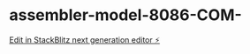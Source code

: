 # assembler-model-8086-COM-

[Edit in StackBlitz next generation editor ⚡️](https://stackblitz.com/~/github.com/SampleUserD/assembler-model-8086-COM-)